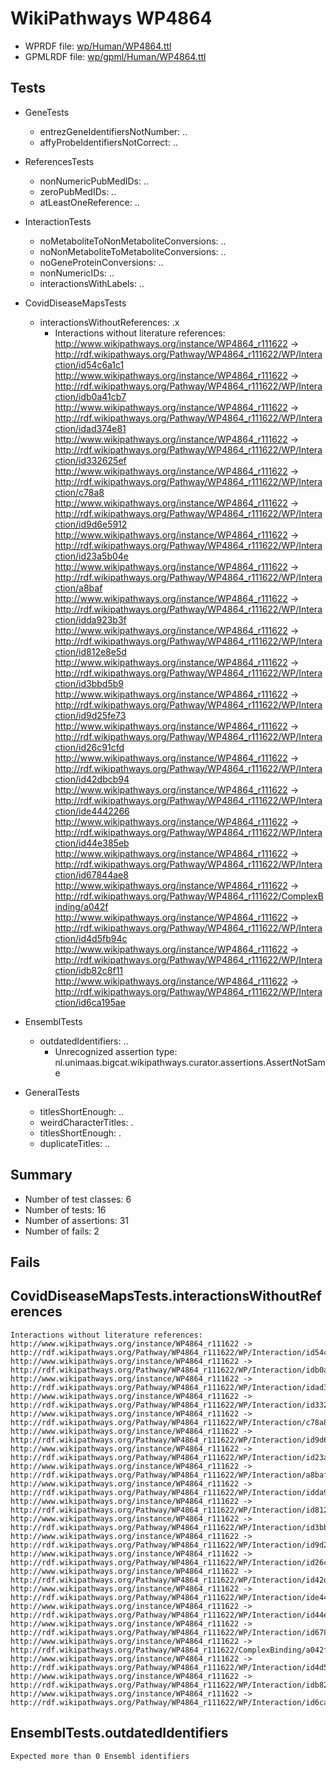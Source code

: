 # WikiPathways WP4864

* WPRDF file: [wp/Human/WP4864.ttl](../wp/Human/WP4864.ttl)
* GPMLRDF file: [wp/gpml/Human/WP4864.ttl](../wp/gpml/Human/WP4864.ttl)

## Tests

* GeneTests
    * entrezGeneIdentifiersNotNumber: ..
    * affyProbeIdentifiersNotCorrect: ..

* ReferencesTests
    * nonNumericPubMedIDs: ..
    * zeroPubMedIDs: ..
    * atLeastOneReference: ..

* InteractionTests
    * noMetaboliteToNonMetaboliteConversions: ..
    * noNonMetaboliteToMetaboliteConversions: ..
    * noGeneProteinConversions: ..
    * nonNumericIDs: ..
    * interactionsWithLabels: ..

* CovidDiseaseMapsTests
    * interactionsWithoutReferences: .x
        * Interactions without literature references:
http://www.wikipathways.org/instance/WP4864_r111622 -> http://rdf.wikipathways.org/Pathway/WP4864_r111622/WP/Interaction/id54c6a1c1
http://www.wikipathways.org/instance/WP4864_r111622 -> http://rdf.wikipathways.org/Pathway/WP4864_r111622/WP/Interaction/idb0a41cb7
http://www.wikipathways.org/instance/WP4864_r111622 -> http://rdf.wikipathways.org/Pathway/WP4864_r111622/WP/Interaction/idad374e81
http://www.wikipathways.org/instance/WP4864_r111622 -> http://rdf.wikipathways.org/Pathway/WP4864_r111622/WP/Interaction/id332625ef
http://www.wikipathways.org/instance/WP4864_r111622 -> http://rdf.wikipathways.org/Pathway/WP4864_r111622/WP/Interaction/c78a8
http://www.wikipathways.org/instance/WP4864_r111622 -> http://rdf.wikipathways.org/Pathway/WP4864_r111622/WP/Interaction/id9d6e5912
http://www.wikipathways.org/instance/WP4864_r111622 -> http://rdf.wikipathways.org/Pathway/WP4864_r111622/WP/Interaction/id23a5b04e
http://www.wikipathways.org/instance/WP4864_r111622 -> http://rdf.wikipathways.org/Pathway/WP4864_r111622/WP/Interaction/a8baf
http://www.wikipathways.org/instance/WP4864_r111622 -> http://rdf.wikipathways.org/Pathway/WP4864_r111622/WP/Interaction/idda923b3f
http://www.wikipathways.org/instance/WP4864_r111622 -> http://rdf.wikipathways.org/Pathway/WP4864_r111622/WP/Interaction/id812e8e5d
http://www.wikipathways.org/instance/WP4864_r111622 -> http://rdf.wikipathways.org/Pathway/WP4864_r111622/WP/Interaction/id3bbd5b9
http://www.wikipathways.org/instance/WP4864_r111622 -> http://rdf.wikipathways.org/Pathway/WP4864_r111622/WP/Interaction/id9d25fe73
http://www.wikipathways.org/instance/WP4864_r111622 -> http://rdf.wikipathways.org/Pathway/WP4864_r111622/WP/Interaction/id26c91cfd
http://www.wikipathways.org/instance/WP4864_r111622 -> http://rdf.wikipathways.org/Pathway/WP4864_r111622/WP/Interaction/id42dbcb94
http://www.wikipathways.org/instance/WP4864_r111622 -> http://rdf.wikipathways.org/Pathway/WP4864_r111622/WP/Interaction/ide4442266
http://www.wikipathways.org/instance/WP4864_r111622 -> http://rdf.wikipathways.org/Pathway/WP4864_r111622/WP/Interaction/id44e385eb
http://www.wikipathways.org/instance/WP4864_r111622 -> http://rdf.wikipathways.org/Pathway/WP4864_r111622/WP/Interaction/id67844ae8
http://www.wikipathways.org/instance/WP4864_r111622 -> http://rdf.wikipathways.org/Pathway/WP4864_r111622/ComplexBinding/a042f
http://www.wikipathways.org/instance/WP4864_r111622 -> http://rdf.wikipathways.org/Pathway/WP4864_r111622/WP/Interaction/id4d5fb94c
http://www.wikipathways.org/instance/WP4864_r111622 -> http://rdf.wikipathways.org/Pathway/WP4864_r111622/WP/Interaction/idb82c8f11
http://www.wikipathways.org/instance/WP4864_r111622 -> http://rdf.wikipathways.org/Pathway/WP4864_r111622/WP/Interaction/id6ca195ae


* EnsemblTests
    * outdatedIdentifiers: ..
        * Unrecognized assertion type: nl.unimaas.bigcat.wikipathways.curator.assertions.AssertNotSame

* GeneralTests
    * titlesShortEnough: ..
    * weirdCharacterTitles: .
    * titlesShortEnough: .
    * duplicateTitles: ..

## Summary

* Number of test classes: 6
* Number of tests: 16
* Number of assertions: 31
* Number of fails: 2

## Fails

## CovidDiseaseMapsTests.interactionsWithoutReferences

```
Interactions without literature references:
http://www.wikipathways.org/instance/WP4864_r111622 -> http://rdf.wikipathways.org/Pathway/WP4864_r111622/WP/Interaction/id54c6a1c1
http://www.wikipathways.org/instance/WP4864_r111622 -> http://rdf.wikipathways.org/Pathway/WP4864_r111622/WP/Interaction/idb0a41cb7
http://www.wikipathways.org/instance/WP4864_r111622 -> http://rdf.wikipathways.org/Pathway/WP4864_r111622/WP/Interaction/idad374e81
http://www.wikipathways.org/instance/WP4864_r111622 -> http://rdf.wikipathways.org/Pathway/WP4864_r111622/WP/Interaction/id332625ef
http://www.wikipathways.org/instance/WP4864_r111622 -> http://rdf.wikipathways.org/Pathway/WP4864_r111622/WP/Interaction/c78a8
http://www.wikipathways.org/instance/WP4864_r111622 -> http://rdf.wikipathways.org/Pathway/WP4864_r111622/WP/Interaction/id9d6e5912
http://www.wikipathways.org/instance/WP4864_r111622 -> http://rdf.wikipathways.org/Pathway/WP4864_r111622/WP/Interaction/id23a5b04e
http://www.wikipathways.org/instance/WP4864_r111622 -> http://rdf.wikipathways.org/Pathway/WP4864_r111622/WP/Interaction/a8baf
http://www.wikipathways.org/instance/WP4864_r111622 -> http://rdf.wikipathways.org/Pathway/WP4864_r111622/WP/Interaction/idda923b3f
http://www.wikipathways.org/instance/WP4864_r111622 -> http://rdf.wikipathways.org/Pathway/WP4864_r111622/WP/Interaction/id812e8e5d
http://www.wikipathways.org/instance/WP4864_r111622 -> http://rdf.wikipathways.org/Pathway/WP4864_r111622/WP/Interaction/id3bbd5b9
http://www.wikipathways.org/instance/WP4864_r111622 -> http://rdf.wikipathways.org/Pathway/WP4864_r111622/WP/Interaction/id9d25fe73
http://www.wikipathways.org/instance/WP4864_r111622 -> http://rdf.wikipathways.org/Pathway/WP4864_r111622/WP/Interaction/id26c91cfd
http://www.wikipathways.org/instance/WP4864_r111622 -> http://rdf.wikipathways.org/Pathway/WP4864_r111622/WP/Interaction/id42dbcb94
http://www.wikipathways.org/instance/WP4864_r111622 -> http://rdf.wikipathways.org/Pathway/WP4864_r111622/WP/Interaction/ide4442266
http://www.wikipathways.org/instance/WP4864_r111622 -> http://rdf.wikipathways.org/Pathway/WP4864_r111622/WP/Interaction/id44e385eb
http://www.wikipathways.org/instance/WP4864_r111622 -> http://rdf.wikipathways.org/Pathway/WP4864_r111622/WP/Interaction/id67844ae8
http://www.wikipathways.org/instance/WP4864_r111622 -> http://rdf.wikipathways.org/Pathway/WP4864_r111622/ComplexBinding/a042f
http://www.wikipathways.org/instance/WP4864_r111622 -> http://rdf.wikipathways.org/Pathway/WP4864_r111622/WP/Interaction/id4d5fb94c
http://www.wikipathways.org/instance/WP4864_r111622 -> http://rdf.wikipathways.org/Pathway/WP4864_r111622/WP/Interaction/idb82c8f11
http://www.wikipathways.org/instance/WP4864_r111622 -> http://rdf.wikipathways.org/Pathway/WP4864_r111622/WP/Interaction/id6ca195ae

```
## EnsemblTests.outdatedIdentifiers

```
Expected more than 0 Ensembl identifiers
```
